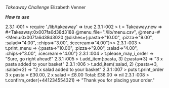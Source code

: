 *Takeaway Challenge*
Elizabeth Venner

***How to use***

2.3.1 :001 > require './lib/takeaway'
 => true
2.3.1 :002 > t = Takeaway.new
 => #<Takeaway:0x007fa6d38d3188 @menu_file="./lib/menu.csv", @menu=#<Menu:0x007fa6d38d3020 @dishes={:pasta=>"10.00", :pizza=>"9.00", :salad=>"4.00", :chips=>"3.00", :icecream=>"4.00"}>>
2.3.1 :003 > t.print_menu
 => {:pasta=>"10.00", :pizza=>"9.00", :salad=>"4.00", :chips=>"3.00", :icecream=>"4.00"}
2.3.1 :004 > t.please_may_i_order
 => "Sure, go right ahead!"
2.3.1 :005 > t.add_item(:pasta, 3)
{:pasta=>3}
 => "3 x pasta added to your basket"
2.3.1 :006 > t.add_item(:salad, 2)
{:pasta=>3, :salad=>2}
 => "2 x salad added to your basket"
2.3.1 :007 > puts t.print_order
3 x pasta = £30.00, 2 x salad = £8.00
Total: £38.00
 => nil
2.3.1 :008 > t.confirm_order(+441234554321)
 => "Thank you for placing your order."
